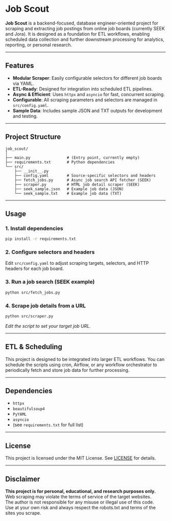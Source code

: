# Job Scout

**Job Scout** is a backend-focused, database engineer-oriented project for scraping and extracting job postings from online job boards (currently SEEK and Jora). It is designed as a foundation for ETL workflows, enabling scheduled data collection and further downstream processing for analytics, reporting, or personal research.

---

## Features

- **Modular Scraper**: Easily configurable selectors for different job boards via YAML.
- **ETL-Ready**: Designed for integration into scheduled ETL pipelines.
- **Async & Efficient**: Uses `httpx` and `asyncio` for fast, concurrent scraping.
- **Configurable**: All scraping parameters and selectors are managed in `src/config.yaml`.
- **Sample Data**: Includes sample JSON and TXT outputs for development and testing.

---

## Project Structure

```
job_scout/
│
├── main.py                # (Entry point, currently empty)
├── requirements.txt       # Python dependencies
└── src/
    ├── __init__.py
    ├── config.yaml        # Source-specific selectors and headers
    ├── fetch_jobs.py      # Async job search API fetcher (SEEK)
    ├── scraper.py         # HTML job detail scraper (SEEK)
    ├── seek_sample.json   # Example job data (JSON)
    └── seek_sample.txt    # Example job data (TXT)
```

---

## Usage

### 1. Install dependencies

```bash
pip install -r requirements.txt
```

### 2. Configure selectors and headers

Edit `src/config.yaml` to adjust scraping targets, selectors, and HTTP headers for each job board.

### 3. Run a job search (SEEK example)

```bash
python src/fetch_jobs.py
```

### 4. Scrape job details from a URL

```bash
python src/scraper.py
```
_Edit the script to set your target job URL._

---

## ETL & Scheduling

This project is designed to be integrated into larger ETL workflows. You can schedule the scripts using cron, Airflow, or any workflow orchestrator to periodically fetch and store job data for further processing.

---

## Dependencies

- `httpx`
- `beautifulsoup4`
- `PyYAML`
- `asyncio`
- (see `requirements.txt` for full list)

---

## License

This project is licensed under the MIT License. See [LICENSE](LICENSE) for details.

---

## Disclaimer

**This project is for personal, educational, and research purposes only.**  
Web scraping may violate the terms of service of the target websites.  
The author is not responsible for any misuse or illegal use of this code.  
Use at your own risk and always respect the robots.txt and terms of the sites you scrape. 